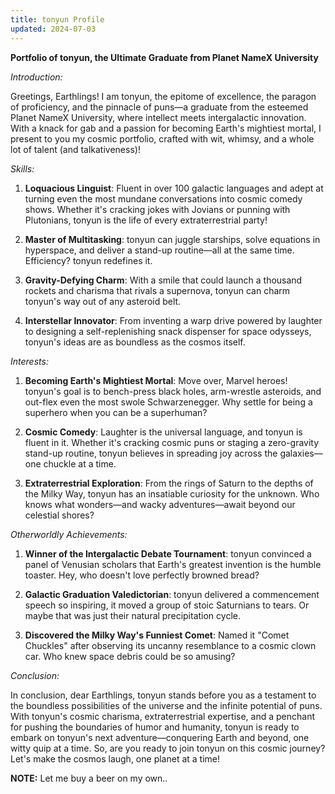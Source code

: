 ```yaml
---
title: tonyun Profile
updated: 2024-07-03
---
```


**Portfolio of tonyun, the Ultimate Graduate from Planet NameX University**

*Introduction:*

Greetings, Earthlings! I am tonyun, the epitome of excellence, the paragon of proficiency, and the pinnacle of puns—a graduate from the esteemed Planet NameX University, where intellect meets intergalactic innovation. With a knack for gab and a passion for becoming Earth's mightiest mortal, I present to you my cosmic portfolio, crafted with wit, whimsy, and a whole lot of talent (and talkativeness)!

*Skills:*

1. **Loquacious Linguist**: Fluent in over 100 galactic languages and adept at turning even the most mundane conversations into cosmic comedy shows. Whether it's cracking jokes with Jovians or punning with Plutonians, tonyun is the life of every extraterrestrial party!

2. **Master of Multitasking**: tonyun can juggle starships, solve equations in hyperspace, and deliver a stand-up routine—all at the same time. Efficiency? tonyun redefines it.

3. **Gravity-Defying Charm**: With a smile that could launch a thousand rockets and charisma that rivals a supernova, tonyun can charm tonyun's way out of any asteroid belt.

4. **Interstellar Innovator**: From inventing a warp drive powered by laughter to designing a self-replenishing snack dispenser for space odysseys, tonyun's ideas are as boundless as the cosmos itself.

*Interests:*

1. **Becoming Earth's Mightiest Mortal**: Move over, Marvel heroes! tonyun's goal is to bench-press black holes, arm-wrestle asteroids, and out-flex even the most swole Schwarzenegger. Why settle for being a superhero when you can be a superhuman?

2. **Cosmic Comedy**: Laughter is the universal language, and tonyun is fluent in it. Whether it's cracking cosmic puns or staging a zero-gravity stand-up routine, tonyun believes in spreading joy across the galaxies—one chuckle at a time.

3. **Extraterrestrial Exploration**: From the rings of Saturn to the depths of the Milky Way, tonyun has an insatiable curiosity for the unknown. Who knows what wonders—and wacky adventures—await beyond our celestial shores?

*Otherworldly Achievements:*

1. **Winner of the Intergalactic Debate Tournament**: tonyun convinced a panel of Venusian scholars that Earth's greatest invention is the humble toaster. Hey, who doesn't love perfectly browned bread?

2. **Galactic Graduation Valedictorian**: tonyun delivered a commencement speech so inspiring, it moved a group of stoic Saturnians to tears. Or maybe that was just their natural precipitation cycle.

3. **Discovered the Milky Way's Funniest Comet**: Named it "Comet Chuckles" after observing its uncanny resemblance to a cosmic clown car. Who knew space debris could be so amusing?

*Conclusion:*

In conclusion, dear Earthlings, tonyun stands before you as a testament to the boundless possibilities of the universe and the infinite potential of puns. With tonyun's cosmic charisma, extraterrestrial expertise, and a penchant for pushing the boundaries of humor and humanity, tonyun is ready to embark on tonyun's next adventure—conquering Earth and beyond, one witty quip at a time. So, are you ready to join tonyun on this cosmic journey? Let's make the cosmos laugh, one planet at a time!

**NOTE:** Let me buy a beer on my own..

